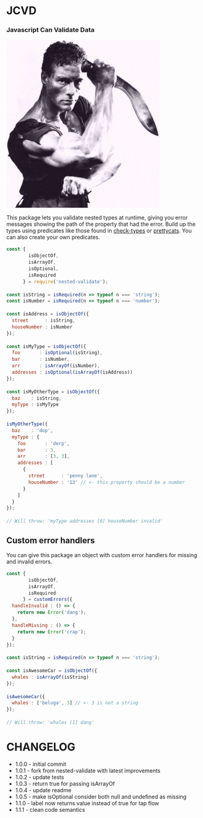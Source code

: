 # JCVD
### Javascript Can Validate Data

![GitHub Logo](/jcvd.png)

This package lets you validate nested types at runtime, giving you error messages showing the path of the 
property that had the error. Build up the types using predicates like those found 
in [check-types](https://www.npmjs.com/package/check-types) 
or [prettycats](https://www.npmjs.com/package/prettycats). You can also create your own predicates.

```js
const {
        isObjectOf,
        isArrayOf,
        isOptional,
        isRequired
      } = require('nested-validate');

const isString = isRequired(n => typeof n === 'string');
const isNumber = isRequired(n => typeof n === 'number');

const isAddress = isObjectOf({
  street      : isString,
  houseNumber : isNumber
});

const isMyType = isObjectOf({
  foo       : isOptional(isString),
  bar       : isNumber,
  arr       : isArrayOf(isNumber),
  addresses : isOptional(isArrayOf(isAddress))
});

const isMyOtherType = isObjectOf({
  baz    : isString,
  myType : isMyType
});

isMyOtherType({
  baz    : 'dop',
  myType : {
    foo       : 'derp',
    bar       : 3,
    arr       : [3, 3],
    addresses : [
      {
        street      : 'penny lane',
        houseNumber : '13' // <- this property should be a number
      }
    ]
  }
});

// Will throw: 'myType addresses [0] houseNumber invalid'

```

## Custom error handlers

You can give this package an object with custom error handlers for missing and invalid errors.

```js
const {
        isObjectOf,
        isArrayOf,
        isRequired
      } = customErrors({
  handleInvalid : () => {
    return new Error('dang');
  },
  handleMissing : () => {
    return new Error('crap');
  }
});

const isString = isRequired(n => typeof n === 'string');

const isAwesomeCar = isObjectOf({
  whales : isArrayOf(isString)
});

isAwesomeCar({
  whales : ['beluga', 3] // <- 3 is not a string
});

// Will throw: 'whales [1] dang'
```


# CHANGELOG
 - 1.0.0 - initial commit
 - 1.0.1 - fork from nested-validate with latest improvements
 - 1.0.2 - update tests
 - 1.0.3 - return true for passing isArrayOf
 - 1.0.4 - update readme
 - 1.0.5 - make isOptional consider both null and undefined as missing
 - 1.1.0 - label now returns value instead of true for tap flow
 - 1.1.1 - clean code semantics

